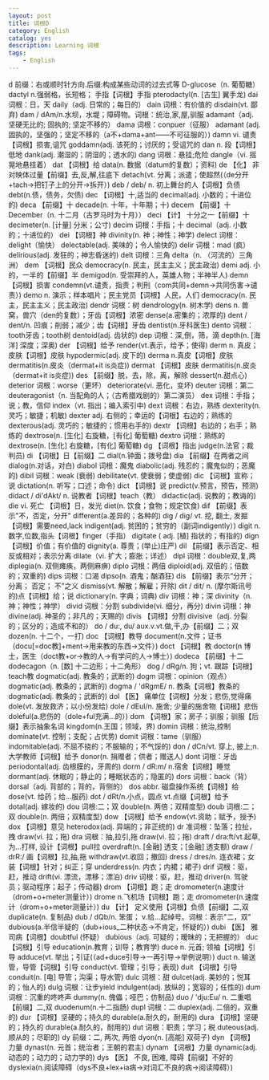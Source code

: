 ```yaml
---
layout: post
title: 词根D
category: English
catalog: yes
description: Learning 词根
tags:
    - English
---
```

d   前缀：右或顺时针方向.后缀:构成某些动词的过去式等   D-glucose（n. 葡萄糖）
dactyl  n.强弱格，长短格； 手指【词根】手指 pterodactyl(n. [古生] 翼手龙)
dai 词根：日，天  daily（adj. 日常的；每日的）
dain    词根：有价值的 disdain(vt. 鄙弃)
dam / dAm/n.水坝，水堤；障碍物。词根：统治,家,屋,驯服  adamant（adj.  坚硬无比的; 固执的; 坚定不移的）
dama    词根：conpuer（征服）  adamant (adj. 固执的，坚强的；坚定不移的（a不+dama+ant——不可征服的）)
damn    vi. 谴责【词根】损害,诅咒 goddamn(adj. 该死的；讨厌的；受诅咒的
dan n. 段【词根】低地  dank(adj. 潮湿的；阴湿的；透水的)
dang    词根：悬挂;危险    dangle（vi. 摇晃地悬挂着）
dat 【词根】给   data(n. 数据（datum的复数）；资料)
de  【化】 非对映体过量【前缀】去,反,解,往底下 detach(vt. 分离；派遣；使超然(（de分开+tach→把钉子上的分开→拆开）)
deb / deb/ n. 初上舞台的人【词根】负债  debt(n.债，债务，欠债)
dec 【词根】十,适当的   decimal(adj. 小数的；十进位的)
deca    【前缀】十   decade(n. 十年，十年期；十)
decem   【前缀】十   December（n. 十二月（古罗马时为十月））
deci    【计】 十分之一【前缀】十   decimeter(n. [计量] 分米；公寸)
decim   词根：手指；十 decimal（adj. 小数的；十进位的）
dei 【词根】神   divinity(n. 神；神性；神学)
delect  词根：delight（愉快）  delectable(adj. 美味的；令人愉快的)
delir   词根：mad  (疯） delirious(adj. 发狂的；神志昏迷的)
delt    词根：三角   delta（n. （河流的）三角洲）
dem 【词根】民众  democracy(n. 民主，民主主义；民主政治)
demi    adj. 小的，一半的【前缀】半    demigod(n. 受崇拜的人，英雄人物；半神半人)
demn    【词根】损害  condemn(vt.谴责，指责；判刑（com共同+demn→共同伤害→谴责）)
demo    n. 演示；样本唱片；民主党员【词根】人民，人们    democracy(n. 民主，民主主义；民主政治)
dendr   词根：树    dendrology(n. 树木学)
dens    n. 兽窝，兽穴（den的复数）；牙齿【词根】浓密   dense(a.密集的；浓厚的)
dent    / dent/n. 凹痕；削弱；减少；齿【词根】牙齿  dentist(n.牙科医生)
dento   词根：tooth牙齿；tooth树   dentoid(adj. 齿状的)
dep 词根：深,倒，筛，滴  depth(n. [海洋] 深度；深奥)
der 【词根】给予  render(vt.表示，给予；使得)
derm    n. 真皮；皮肤【词根】皮肤  hypodermic(adj. 皮下的)
derma   n.真皮【词根】皮肤  dermatitis(n.皮炎（dermat+it is炎症))
dermat  【词根】皮肤  dermatitis(n.皮炎（dermat+it is炎症))
des 【前缀】脱，去，除，离，解除  dessert(n.甜点心)
deterior    词根：worse（更坏）    deteriorate(vi. 恶化，变坏)
deuter  词根：第二   deuteragonist（n. 当配角的人；（古希腊戏剧的）第二演员）
dex 词根：手指；说；教，信仰    index（vt. 指出；编入索引中)
dext    词根：右边，熟练    dexterity(n. 灵巧；敏捷；机敏)
dexter  adj. 右侧的；幸运的【词根】右边的；熟练的 dexterous(adj. 灵巧的；敏捷的；惯用右手的)
dextr   【词根】右边的；右手；熟练的  dextrose(n. [生化] 右旋糖，[有化] 葡萄糖)
dextro  词根：熟练的  dextrose(n. [生化] 右旋糖，[有化] 葡萄糖)
dg  【词根】指出  judge(n.法官；裁判员)
di  【词根】日【前缀】二  dial(n.钟面；拨号盘)
dia 【前缀】在两者之间   dialog(n.对话，对白)
diabol  词根：魔鬼   diabolic(adj. 残忍的；魔鬼似的；恶魔的)
dibil   词根：weak  (衰弱)   debilitate(vt. 使衰弱；使虚弱)
dic 【词根】宣称；说    dictation(n. 听写；口述；命令)
dict    【词根】说   predict(v.预言，预告，预测)
didact  / di'dAkt/ n. 说教者【词根】teach（教）   didactic(adj. 说教的；教诲的)
die vi. 死亡 【词根】日，发光 diet(n. 饮食；食物；规定饮食)
dif 【前缀】表示"不，否定，分开" different(a.差异的；各种的)
dig / dig/ vt. 挖, 翻土, 发掘【词根】需要need,lack indigent(adj. 贫困的；贫穷的（副词indigently）)
digit   n. 数字,位数,指头【词根】finger（手指）   digitate ( adj. [植] 指状的；有指的)
dign    【词根】价值；有价值的 dignity(a. 尊贵；(举止)庄严)
dil 【前缀】表示否定、相反或相对；表示分离 dilate（vi. 扩大；膨胀；详述）
dipl    词根：double双,复,两  diplegia(n. 双侧瘫痪，两侧麻痹)
diplo   词根：两倍   diploid(adj. 双倍的；倍数的；双重的)
dips    词根：口渴   dipso(n. 酒鬼；酗酒狂)
dis 【前缀】表示“分开； 分离； 否定； 不”之义 dismiss(vt. 解散；解雇；开除)
dit / dit/ n. (摩尔斯讯号的)点【词根】给；说  dictionary(n. 字典；词典)
div 词根：神；深  divinity（n. 神；神性；神学）
divid   词根：分割   subdivide(vi. 细分，再分)
divin   词根：神    divine(adj. 神圣的；非凡的；天赐的)
divis   【词根】分割  divisive（adj. 分裂的；区分的；造成不和的）
do  / du:, du/  aux.v.vt.做,干,办【前缀】二；双   dozen(n. 十二个，一打)
doc 【词根】教导  document(n.文件；证书（docu[=doc教]+ment→用来教的东西→文件）)
doct    【词根】教   doctor(n 博士，医生（doct教+or→教的人→有学问的人→博士）)
dodeca  【前缀】十二  dodecagon（n. [数] 十二边形；十二角形）
dog / dRg/n. 狗；vt. 跟踪【词根】teach教 dogmatic(adj. 教条的；武断的)
dogm    词根：opinion（观点）  dogmatic(adj. 教条的；武断的)
dogma   / 'dRgmE/ n. 教条【词根】教条的  dogmatic(adj. 教条的；武断的)
dol 【医】 痛单位【词根】分发；悲伤,觉得痛    dole(vt. 发放救济；以小份发给)
dole    / dEul/n. 施舍; 少量的施舍物【词根】悲伤  doleful(a.悲伤的（dole+ful充满…的）)
dom 【词根】家；房子；驯服；驯服【后缀】表示抽象名词    kingdom(n.王国；领域，界)
domin   词根：统治,控制    dominate(vt. 控制；支配；占优势)
domit   词根：tame（驯服） indomitable(adj. 不屈不挠的；不服输的；不气馁的)
don / dCn/vt. 穿上, 披上;n. 大学教师【词根】给予  donor(n. 捐赠者；供者；赠送人)
dont    词根：牙齿   periodontal(adj. 齿根膜的，牙周的)
dorm    / dR:m/  n.宿舍【词根】睡觉 dormant(adj. 休眠的；静止的；睡眠状态的；隐匿的)
dors    词根：back（背）  dorsal（adj. 背部的；背的，背侧的）
dos abbr. 磁盘操作系统【词根】给   dose(vt. 给药；给…服药)
dot / dRt/n.小点，圆点 vt.点缀【词根】给予   dotal(adj. 嫁妆的)
dou 词根:二；双  double(n. 两倍；双精度型)
doub    词根:二；双  double(n. 两倍；双精度型)
dow 【词根】给予  endow(vt.资助；赋予，授予)
dox 【词根】意见  heterodox(adj. 异端的；非正统的)
dr  准词根：坠落；拉扯，拽 draw(vi. 拉；拖)
dra 词根：抽,拉引,拖   draw(vi. 拉；拖)
draft   / dra:ft/vt.起草, 为...打样, 设计【词根】pull拉 overdraft(n. [金融] 透支；[金融] 透支额)
draw    / drR:/  画【词根】拉,抽,拖 withdraw(vt.收回；撤回)
dress   / dres/n. 连衣裙；女装【词根】针对；纠正；穿 underdress(n. 内衣；内裙；裙子)
drif    词根：驱，赶，推动   drift(vi. 漂流，漂移；漂泊)
driv    词根：驱，赶，推动   driver(n. 驾驶员；驱动程序；起子；传动器)
drom    【词根】跑；走 dromometer(n.速度计（drom+o+meter测量计）)
drome   n.飞机场【词根】跑；走    dromometer(n.速度计（drom+o+meter测量计）)
du  【计】 定义使用【词根】负债【前缀】二,双   duplicate(n. 复制品)
dub / dQb/n. 笨蛋； v.给…起绰号。词根：表示"二，双" dubious(a.半信半疑的（dub+ious_二种状态→不肯定，怀疑的）)
dubi    【医】 雅司病【词根】doubtful  (怀疑）   dubious（adj. 可疑的；暧昧的；无把握的）
duc 【词根】引导  education(n.教育；训导；教育学)
duce    n.  元首; 领袖【词根】引导    adduce(vt. 举出；引证(（ad+duce引导→一再引导→举例说明）)
duct    n. 输送管，导管【词根】引导 conduct(vt. 管理；引导；表现)
duit    【词根】引导  conduit(n. [电] 导管；沟渠；导水管)
dulc    词根：甜    dulcet(adj. 美妙的；悦耳的；怡人的)
dulg    词根：让步yield  indulgent(adj. 放纵的；宽容的；任性的)
dum 词根：沉重的咚咚声   dummy(n. 傀儡；哑巴；仿制品)
duo / 'dju:Eu/ n. 二重唱【前缀】二,双    duodenum(n.十二指肠)
dupl    词根：二    duplex(adj. 二倍的，双重的)
dur 【词根】坚硬的；持久的 durable(a.耐久的，耐用的)
dura    【词根】坚硬的；持久的 durable(a.耐久的，耐用的)
dut 词根：职责；学习；税  duteous(adj. 顺从的；尽职的)
dy  前缀：二, 两次, 两倍    dyon(n. [高能] 双荷子)
dyn 【词根】力量  dynast(n. 元首；统治者；王朝的君主)
dynam   【词根】力量  dynamic(adj. 动态的；动力的；动力学的)
dys 【医】 不良, 困难, 障碍【前缀】不好的   dyslexia(n.阅读障碍（dys不良+lex+ia病→对词汇不良的病→阅读障碍）)
